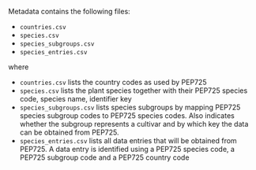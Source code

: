 
Metadata contains the following files: 
 - `countries.csv`
 - `species.csv`
 - `species_subgroups.csv`
 - `species_entries.csv`

where
 - `countries.csv` lists the country codes as used by PEP725
 - `species.csv` lists the plant species together with their PEP725 species code, species name, identifier key
 - `species_subgroups.csv` lists species subgroups by mapping PEP725 species subgroup codes to PEP725 species codes. Also indicates whether the subgroup represents a cultivar and by which key the data can be obtained from PEP725.
 - `species_entries.csv` lists all data entries that will be obtained from PEP725. A data entry is identified using a PEP725 species code, a PEP725 subgroup code and a PEP725 country code
